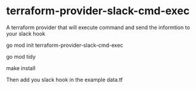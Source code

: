# terraform-provider-slack-cmd-exec


A terraform provider that will execute command and send the informtion to your slack hook



go mod init terraform-provider-slack-cmd-exec

go mod tidy 

make install


Then add you slack hook in the example data.tf
